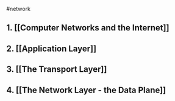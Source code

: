 #network 
## 1. [[Computer Networks and the Internet]]

## 2. [[Application Layer]]

## 3. [[The Transport Layer]]

## 4. [[The Network Layer - the Data Plane]]